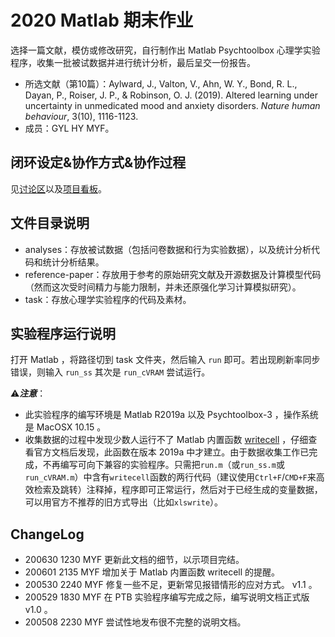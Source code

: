 # 2020 Matlab 期末作业

选择一篇文献，模仿或修改研究，自行制作出 Matlab Psychtoolbox 心理学实验程序，收集一批被试数据并进行统计分析，最后呈交一份报告。

* 所选文献（第10篇）：Aylward, J., Valton, V., Ahn, W. Y., Bond, R. L., Dayan, P., Roiser, J. P., & Robinson, O. J. (2019). Altered learning under uncertainty in unmedicated mood and anxiety disorders. *Nature human behaviour*, 3(10), 1116-1123.
* 成员：GYL HY MYF。

## 闭环设定&协作方式&协作过程

见[讨论区](https://github.com/MYF2000/matlab-final-homework/issues?q=is%3Aissue+is%3Aclosed)以及[项目看板](https://github.com/MYF2000/matlab-final-homework/projects/2)。

## 文件目录说明

* analyses：存放被试数据（包括问卷数据和行为实验数据），以及统计分析代码和统计分析结果。
* reference-paper：存放用于参考的原始研究文献及开源数据及计算模型代码（然而这次受时间精力与能力限制，并未还原强化学习计算模拟研究）。
* task：存放心理学实验程序的代码及素材。

## 实验程序运行说明

打开 Matlab ，将路径切到 task 文件夹，然后输入 `run` 即可。若出现刷新率同步错误，则输入 `run_ss` 其次是 `run_cVRAM` 尝试运行。

⚠️***注意***：

* 此实验程序的编写环境是 Matlab R2019a 以及 Psychtoolbox-3 ，操作系统是 MacOSX 10.15 。
* 收集数据的过程中发现少数人运行不了 Matlab 内置函数 [writecell](https://ww2.mathworks.cn/help/matlab/ref/writecell.html) ，仔细查看官方文档后发现，此函数在版本 2019a 中才建立。由于数据收集工作已完成，不再编写可向下兼容的实验程序。只需把`run.m`（或`run_ss.m`或`run_cVRAM.m`）中含有`writecell`函数的两行代码（建议使用`Ctrl+F`/`CMD+F`来高效检索及跳转）注释掉，程序即可正常运行，然后对于已经生成的变量数据，可以用官方不推荐的旧方式导出（比如`xlswrite`）。

## ChangeLog

* 200630 1230 MYF 更新此文档的细节，以示项目完结。
* 200601 2135 MYF 增加关于 Matlab 内置函数 writecell 的提醒。
* 200530 2240 MYF 修复一些不足，更新常见报错情形的应对方式。 v1.1 。
* 200529 1830 MYF 在 PTB 实验程序编写完成之际，编写说明文档正式版 v1.0 。
* 200508 2230 MYF 尝试性地发布很不完整的说明文档。
